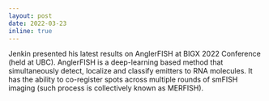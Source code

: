 ```yaml
---
layout: post
date: 2022-03-23
inline: true
---
```


Jenkin presented his latest results on AnglerFISH at BIGX 2022 Conference (held at UBC). AnglerFISH is a deep-learning based method that simultaneously detect, localize and classify emitters to RNA molecules. It has the ability to co-register spots across multiple rounds of smFISH imaging (such process is collectively known as MERFISH).